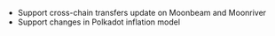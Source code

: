- Support cross-chain transfers update on Moonbeam and Moonriver
- Support changes in Polkadot inflation model

